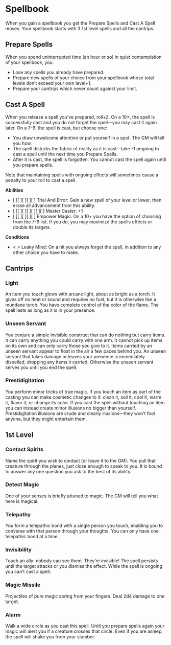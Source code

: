 # Spellbook

When you gain a spellbook you get the Prepare Spells and Cast A Spell moves.
Your spellbook starts with 3 1st level spells and all the cantrips.

## Prepare Spells

When you spend uninterrupted time (an hour or so) in quiet contemplation of
your spellbook, you:

* Lose any spells you already have prepared.
* Prepare new spells of your choice from your spellbook whose total levels
  don’t exceed your own level+1.
* Prepare your cantrips which never count against your limit.

## Cast A Spell

When you release a spell you’ve prepared, roll+2. On a 10+, the spell is
successfully cast and you do not forget the spell—you may cast it again later.
On a 7-9, the spell is cast, but choose one:

* You draw unwelcome attention or put yourself in a spot. The GM will tell you
  how.
* The spell disturbs the fabric of reality as it is cast—take -1 ongoing to
  cast a spell until the next time you Prepare Spells.
* After it is cast, the spell is forgotten. You cannot cast the spell again
  until you prepare spells.

Note that maintaining spells with ongoing effects will sometimes cause a
penalty to your roll to cast a spell.

**Abilities**

* [ ][ ][ ][ ][ ] Trial And Error: Gain a new spell of your level or lower,
  then erase all advancement from this ability.
* [ ][ ][ ][ ][ ][ ][ ] Master Caster: +1
* [ ][ ][ ][ ][ ] Empower Magic: On a 10+ you have the option of choosing from
  the 7-9 list. If you do, you may maximize the spells effects or double its
  targets.

**Conditions**

* < > Leaky Mind: On a hit you always forget the spell, in addition to any
  other choice you have to make.

## Cantrips

### Light

An item you touch glows with arcane light, about as bright as a torch. It
gives off no heat or sound and requires no fuel, but it is otherwise like a
mundane torch. You have complete control of the color of the flame. The spell
lasts as long as it is in your presence.

### Unseen Servant
You conjure a simple invisible construct that can do nothing but carry items.
It can carry anything you could carry with one arm. It cannot pick up items on
its own and can only carry those you give to it. Items carried by an unseen
servant appear to float in the air a few paces behind you. An unseen servant
that takes damage or leaves your presence is immediately dispelled, dropping
any items it carried. Otherwise the unseen servant serves you until you end
the spell.

### Prestidigitation

You perform minor tricks of true magic. If you touch an item as part of the
casting you can make cosmetic changes to it: clean it, soil it, cool it, warm
it, flavor it, or change its color. If you cast the spell without touching an
item you can instead create minor illusions no bigger than yourself.
Prestidigitation illusions are crude and clearly illusions—they won’t fool
anyone, but they might entertain them.

## 1st Level

### Contact Spirits

Name the spirit you wish to contact (or leave it to the GM). You pull that
creature through the planes, just close enough to speak to you. It is bound to
answer any one question you ask to the best of its ability.

### Detect Magic

One of your senses is briefly attuned to magic. The GM will tell you what here
is magical.

### Telepathy

You form a telepathic bond with a single person you touch, enabling you to
converse with that person through your thoughts. You can only have one
telepathic bond at a time.

### Invisibility

Touch an ally: nobody can see them. They’re invisible! The spell persists
until the target attacks or you dismiss the effect. While the spell is ongoing
you can’t cast a spell.

### Magic Missile

Projectiles of pure magic spring from your fingers. Deal 2d4 damage to one
target.

### Alarm

Walk a wide circle as you cast this spell. Until you prepare spells again your
magic will alert you if a creature crosses that circle. Even if you are
asleep, the spell will shake you from your slumber.
